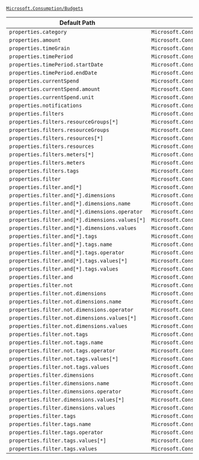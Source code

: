 [`Microsoft.Consumption/Budgets`](https://docs.microsoft.com/en-us/azure/templates/microsoft.consumption/budgets)

| Default Path | Alias |
|---|---|
| `properties.category` | `Microsoft.Consumption/budgets/category` |
| `properties.amount` | `Microsoft.Consumption/budgets/amount` |
| `properties.timeGrain` | `Microsoft.Consumption/budgets/timeGrain` |
| `properties.timePeriod` | `Microsoft.Consumption/budgets/timePeriod` |
| `properties.timePeriod.startDate` | `Microsoft.Consumption/budgets/timePeriod.startDate` |
| `properties.timePeriod.endDate` | `Microsoft.Consumption/budgets/timePeriod.endDate` |
| `properties.currentSpend` | `Microsoft.Consumption/budgets/currentSpend` |
| `properties.currentSpend.amount` | `Microsoft.Consumption/budgets/currentSpend.amount` |
| `properties.currentSpend.unit` | `Microsoft.Consumption/budgets/currentSpend.unit` |
| `properties.notifications` | `Microsoft.Consumption/budgets/notifications` |
| `properties.filters` | `Microsoft.Consumption/budgets/filters` |
| `properties.filters.resourceGroups[*]` | `Microsoft.Consumption/budgets/filters.resourceGroups[*]` |
| `properties.filters.resourceGroups` | `Microsoft.Consumption/budgets/filters.resourceGroups` |
| `properties.filters.resources[*]` | `Microsoft.Consumption/budgets/filters.resources[*]` |
| `properties.filters.resources` | `Microsoft.Consumption/budgets/filters.resources` |
| `properties.filters.meters[*]` | `Microsoft.Consumption/budgets/filters.meters[*]` |
| `properties.filters.meters` | `Microsoft.Consumption/budgets/filters.meters` |
| `properties.filters.tags` | `Microsoft.Consumption/budgets/filters.tags` |
| `properties.filter` | `Microsoft.Consumption/budgets/filter` |
| `properties.filter.and[*]` | `Microsoft.Consumption/budgets/filter.and[*]` |
| `properties.filter.and[*].dimensions` | `Microsoft.Consumption/budgets/filter.and[*].dimensions` |
| `properties.filter.and[*].dimensions.name` | `Microsoft.Consumption/budgets/filter.and[*].dimensions.name` |
| `properties.filter.and[*].dimensions.operator` | `Microsoft.Consumption/budgets/filter.and[*].dimensions.operator` |
| `properties.filter.and[*].dimensions.values[*]` | `Microsoft.Consumption/budgets/filter.and[*].dimensions.values[*]` |
| `properties.filter.and[*].dimensions.values` | `Microsoft.Consumption/budgets/filter.and[*].dimensions.values` |
| `properties.filter.and[*].tags` | `Microsoft.Consumption/budgets/filter.and[*].tags` |
| `properties.filter.and[*].tags.name` | `Microsoft.Consumption/budgets/filter.and[*].tags.name` |
| `properties.filter.and[*].tags.operator` | `Microsoft.Consumption/budgets/filter.and[*].tags.operator` |
| `properties.filter.and[*].tags.values[*]` | `Microsoft.Consumption/budgets/filter.and[*].tags.values[*]` |
| `properties.filter.and[*].tags.values` | `Microsoft.Consumption/budgets/filter.and[*].tags.values` |
| `properties.filter.and` | `Microsoft.Consumption/budgets/filter.and` |
| `properties.filter.not` | `Microsoft.Consumption/budgets/filter.not` |
| `properties.filter.not.dimensions` | `Microsoft.Consumption/budgets/filter.not.dimensions` |
| `properties.filter.not.dimensions.name` | `Microsoft.Consumption/budgets/filter.not.dimensions.name` |
| `properties.filter.not.dimensions.operator` | `Microsoft.Consumption/budgets/filter.not.dimensions.operator` |
| `properties.filter.not.dimensions.values[*]` | `Microsoft.Consumption/budgets/filter.not.dimensions.values[*]` |
| `properties.filter.not.dimensions.values` | `Microsoft.Consumption/budgets/filter.not.dimensions.values` |
| `properties.filter.not.tags` | `Microsoft.Consumption/budgets/filter.not.tags` |
| `properties.filter.not.tags.name` | `Microsoft.Consumption/budgets/filter.not.tags.name` |
| `properties.filter.not.tags.operator` | `Microsoft.Consumption/budgets/filter.not.tags.operator` |
| `properties.filter.not.tags.values[*]` | `Microsoft.Consumption/budgets/filter.not.tags.values[*]` |
| `properties.filter.not.tags.values` | `Microsoft.Consumption/budgets/filter.not.tags.values` |
| `properties.filter.dimensions` | `Microsoft.Consumption/budgets/filter.dimensions` |
| `properties.filter.dimensions.name` | `Microsoft.Consumption/budgets/filter.dimensions.name` |
| `properties.filter.dimensions.operator` | `Microsoft.Consumption/budgets/filter.dimensions.operator` |
| `properties.filter.dimensions.values[*]` | `Microsoft.Consumption/budgets/filter.dimensions.values[*]` |
| `properties.filter.dimensions.values` | `Microsoft.Consumption/budgets/filter.dimensions.values` |
| `properties.filter.tags` | `Microsoft.Consumption/budgets/filter.tags` |
| `properties.filter.tags.name` | `Microsoft.Consumption/budgets/filter.tags.name` |
| `properties.filter.tags.operator` | `Microsoft.Consumption/budgets/filter.tags.operator` |
| `properties.filter.tags.values[*]` | `Microsoft.Consumption/budgets/filter.tags.values[*]` |
| `properties.filter.tags.values` | `Microsoft.Consumption/budgets/filter.tags.values` |

